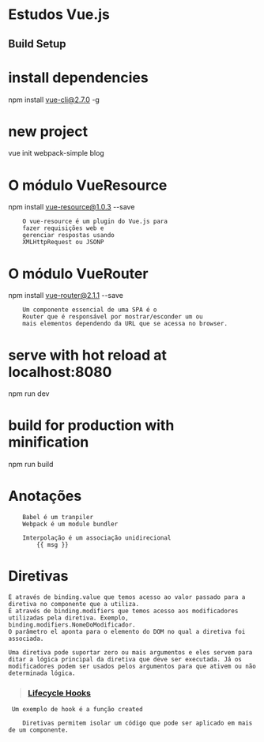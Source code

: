 # Estudos Vue.js


## Build Setup

# install dependencies

npm install vue-cli@2.7.0 -g

# new project
vue init webpack-simple blog

# O módulo VueResource
npm install vue-resource@1.0.3 --save
```
    O vue-resource é um plugin do Vue.js para 
    fazer requisições web e 
    gerenciar respostas usando 
    XMLHttpRequest ou JSONP
```

# O módulo VueRouter
npm install vue-router@2.1.1 --save
```
    Um componente essencial de uma SPA é o 
    Router que é responsável por mostrar/esconder um ou 
    mais elementos dependendo da URL que se acessa no browser.
```

# serve with hot reload at localhost:8080
npm run dev

# build for production with minification
npm run build

# Anotações 
```
    Babel é um tranpiler
    Webpack é um module bundler

    Imterpolação é um associação unidirecional
        {{ msg }} 
```
# Diretivas
```
É através de binding.value que temos acesso ao valor passado para a diretiva no componente que a utiliza.
É através de binding.modifiers que temos acesso aos modificadores utilizadas pela diretiva. Exemplo, binding.modifiers.NomeDoModificador.
O parâmetro el aponta para o elemento do DOM no qual a diretiva foi associada.

Uma diretiva pode suportar zero ou mais argumentos e eles servem para ditar a lógica principal da diretiva que deve ser executada. Já os modificadores podem ser usados pelos argumentos para que ativem ou não determinada lógica.
```

> ### 	[Lifecycle Hooks](https://br.vuejs.org/v2/api/index.html#Opcoes-Ciclo-de-Vida)
``` 
 Um exemplo de hook é a função created
```
```
    Diretivas permitem isolar um código que pode ser aplicado em mais de um componente.
```
